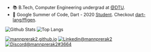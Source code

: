 - 📚 B.Tech, Computer Engineering undergrad at [@DTU](http://dtu.ac.in/).
- 🎯 Google Summer of Code, Dart - 2020 [Student](https://gist.github.com/mannprerak2/e4530e6566b35cb94f8f1b340970973a). Checkout [dart-lang/ffigen](https://github.com/dart-lang/ffigen).

![Github Stats](https://github-readme-stats.vercel.app/api?username=mannprerak2&count_private=true&show_icons=true&hide=issues&hide_border=true)
![Top Langs ](https://github-readme-stats.vercel.app/api/top-langs/?username=mannprerak2&layout=compact&hide_border=true&hide=C%23)

[![mannprerak2.github.io](https://img.shields.io/badge/-mannprerak2.github.io-009999?style=flat-square&logo=Plex&logoColor=white)](https://mannprerak2.github.io) [![Linkedin@mannprerak2](https://img.shields.io/badge/-mannprerak2-blue?style=flat-square&logo=Linkedin&logoColor=white&link=https://www.linkedin.com/in/mannprerak2/)](https://www.linkedin.com/in/mannprerak2/)
 [![Discord@mannprerak2#3664](https://img.shields.io/badge/-mannprerak2%233664-7289da?style=flat-square&logo=Discord&logoColor=white)](https://discordapp.com)

